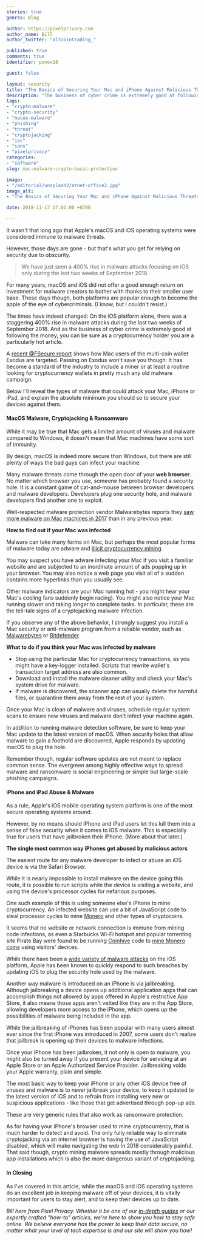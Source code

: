 ```yaml
---
stories: true
genres: Blog

author: https://pixelprivacy.com
author_name: Bill
author_twitter: "altcointrading_"

published: true
comments: true
identifier: ppnov18

guest: false

layout: security
title: "The Basics of Securing Your Mac and iPhone Against Malicious Threats"
description: "The business of cyber crime is extremely good at following the money, you can be sure as a cryptocurrency holder you are a particularly hot article."
tags:
- "crypto-malware"
- "crypto-security"
- "macos-malware"
- "phishing"
- "threat"
- "cryptojacking"
- "isc"
- "sans"
- "pixelprivacy"
categories:
- "software"
slug: mac-malware-crypto-basic-protection

image:
- "/editorial/unsplash2/atnet-office2.jpg"
image_alt:
- "The Basics of Securing Your Mac and iPhone Against Malicious Threats"

date: 2018-11-17 17:02:00 +0700

---
```



It wasn&#39;t that long ago that Apple&#39;s macOS and iOS operating systems were considered immune to malware threats.

However, those days are gone - but that's what you get for relying on security due to obscurity.

> We have just seen a 400% rise in malware attacks focusing on iOS only during the last two weeks of September 2018.

For many years, macOS and iOS did not offer a good enough return on investment for malware creators to bother with thanks to their smaller user base. These days though, both platforms are popular enough to become the apple of the eye of cybercriminals. (I know, but I couldn&#39;t resist.)

The times have indeed changed: On the iOS platform alone, there was a staggering 400% rise in malware attacks during the last two weeks of September 2018. And as the business of cyber crime is extremely good at following the money, you can be sure as a cryptocurrency holder you are a particularly hot article.

A [recent @FSecure report](https://labsblog.f-secure.com/2018/11/02/spam-campaign-targets-exodus-mac-users/) shows how Mac users of the multi-coin wallet Exodus are targeted. Passing on Exodus won't save you though: It has become a standard of the industry to include a miner or at least a routine looking for cryptocurrency wallets in pretty much any old malware campaign.

Below I&#39;ll reveal the types of malware that could attack your Mac, iPhone or iPad, and explain the absolute minimum you should so to secure your devices against them.

#### MacOS Malware, Cryptojacking & Ransomware

While it may be true that Mac gets a limited amount of viruses and malware compared to Windows, it doesn&#39;t mean that Mac machines have some sort of immunity.

By design, macOS is indeed more secure than Windows, but there are still plenty of ways the bad guys can infect your machine.

Many malware threats come through the open door of your **web browser**. No matter which browser you use, someone has probably found a security hole. It is a constant game of cat-and-mouse between browser developers and malware developers. Developers plug one security hole, and malware developers find another one to exploit.

Well-respected malware protection vendor Malwarebytes reports they [saw more malware on Mac machines in 2017](https://www.malwarebytes.com/mac-antivirus/) than in any previous year.

**How to find out if your Mac was infected**

Malware can take many forms on Mac, but perhaps the most popular forms of malware today are adware and [illicit cryptocurrency mining](https://www.thebusinessofcrypto.com/articles/cryptojacking-economic-warfare/).

You may suspect you have adware infecting your Mac if you visit a familiar website and are subjected to an inordinate amount of ads popping up in your browser. You may also notice a web page you visit all of a sudden contains more hyperlinks than you usually see.

Other malware indicators are your Mac running hot - you might hear your Mac&#39;s cooling fans suddenly begin racing). You might also notice your Mac running slower and taking longer to complete tasks. In particular, these are the tell-tale signs of a cryptojacking malware infection.

If you observe any of the above behavior, I strongly suggest you install a Mac security or anti-malware program from a reliable vendor, such as [Malwarebytes](https://www.malwarebytes.com/mac/) or [Bitdefender](https://www.bitdefender.com/solutions/antivirus-for-mac.html).

**What to do if you think your Mac was infected by malware**

* Stop using the particular Mac for cryptocurrency transactions, as you might have a key-logger installed. Scripts that rewrite wallet's transaction target address are also common.
* Download and install the malware cleaner utility and check your Mac&#39;s system drive for malware.
* If malware is discovered, the scanner app can usually delete the harmful files, or quarantine them away from the rest of your system.

Once your Mac is clean of malware and viruses, schedule regular system scans to ensure new viruses and malware don&#39;t infect your machine again.

In addition to running malware detection software, be sure to keep your Mac update to the latest version of macOS. When security holes that allow malware to gain a foothold are discovered, Apple responds by updating macOS to plug the hole.

Remember though, regular software updates are not meant to replace common sense. The evergreen among highly effective ways to spread malware and ransomware is social engineering or simple but large-scale phishing campaigns.

#### iPhone and iPad Abuse & Malware

As a rule, Apple&#39;s iOS mobile operating system platform is one of the most secure operating systems around.

However, by no means should iPhone and iPad users let this lull them into a sense of false security when it comes to iOS malware. This is especially true for users that have jailbroken their iPhone. (More about that later.)

**The single most common way iPhones get abused by malicious actors**

The easiest route for any malware developer to infect or abuse an iOS device is via the Safari Browser.

While it is nearly impossible to install malware on the device going this route, it is possible to run scripts while the device is visiting a website, and using the device&#39;s processor cycles for nefarious purposes.

One such example of this is using someone else's iPhone to mine cryptocurrency. An infected website can use a bit of JavaScript code to steal processor cycles to mine [Monero](https://en.wikipedia.org/wiki/Monero_(cryptocurrency)) and other types of cryptocoins.

It seems that no website or network connection is immune from mining code infections, as even a Starbucks Wi-Fi hotspot and popular torrenting site Pirate Bay were found to be running [Coinhive](https://coinhive.com/) code to [mine Monero coins](https://www.engadget.com/2017/12/15/as-online-ads-fail-sites-mine-cryptocurrency/) using visitors&#39; devices.

While there have been a [wide variety of malware attacks](https://www.theiphonewiki.com/wiki/Malware_for_iOS) on the iOS platform, Apple has been known to quickly respond to such breaches by updating iOS to plug the security hole used by the malware.

Another way malware is introduced on an iPhone is via jailbreaking. Although jailbreaking a device opens up additional application apps that can accomplish things not allowed by apps offered in Apple&#39;s restrictive App Store, it also means those apps aren&#39;t vetted like they are in the App Store, allowing developers more access to the iPhone, which opens up the possibilities of malware being included in the app.

While the jailbreaking of iPhones has been popular with many users almost ever since the first iPhone was introduced in 2007, some users don&#39;t realize that jailbreak is opening up their devices to malware infections.

Once your iPhone has been jailbroken, it not only is open to malware, you might also be turned away if you present your device for servicing at an Apple Store or an Apple Authorized Service Provider. Jailbreaking voids your Apple warranty, plain and simple.

The most basic way to keep your iPhone or any other iOS device free of viruses and malware is to never jailbreak your device, to keep it updated to the latest version of iOS and to refrain from installing very new or suspicious applications - like those that get advertised through pop-up ads.

These are very generic rules that also work as ransomware protection.

As for having your iPhone's browser used to mine cryptocurrency, that is much harder to detect and avoid. The only fully reliable way to eliminate cryptojacking via an internet browser is having the use of JavaScript disabled, which will make navigating the web in 2018 considerably painful. That said though, crypto mining malware spreads mostly through malicious app installations which is also the more dangerous variant of cryptojacking.

#### In Closing

As I&#39;ve covered in this article, while the macOS and iOS operating systems do an excellent job in keeping malware off of your devices, it is vitally important for users to stay alert, and to keep their devices up to date.


_Bill here from Pixel Privacy. Whether it be one of our [in-depth guides](https://pixelprivacy.com/vpn/gaming) or our expertly crafted &quot;how-to&quot; articles, we&#39;re here to show you how to stay safe online. We believe everyone has the power to keep their data secure, no matter what your level of tech expertise is and our site will show you how!_
